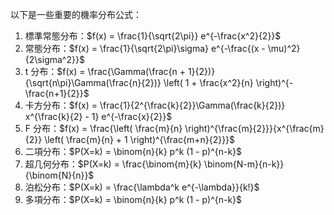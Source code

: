 以下是一些重要的機率分布公式：

1. 標準常態分布：$f(x) = \frac{1}{\sqrt{2\pi}} e^{-\frac{x^2}{2}}$
2. 常態分布：$f(x) = \frac{1}{\sqrt{2\pi}\sigma} e^{-\frac{(x - \mu)^2}{2\sigma^2}}$
3. t 分布：$f(x) = \frac{\Gamma(\frac{n + 1}{2})}{\sqrt{n\pi}\Gamma(\frac{n}{2})} \left( 1 + \frac{x^2}{n} \right)^{-\frac{n+1}{2}}$
4. 卡方分布：$f(x) = \frac{1}{2^{\frac{k}{2}}\Gamma(\frac{k}{2})} x^{\frac{k}{2} - 1} e^{-\frac{x}{2}}$
5. F 分布：$f(x) = \frac{\left( \frac{m}{n} \right)^{\frac{m}{2}}}{x^{\frac{m}{2}} \left( \frac{m}{n} + 1 \right)^{\frac{m+n}{2}}}$
6. 二項分布：$P(X=k) = \binom{n}{k} p^k (1 - p)^{n-k}$
7. 超几何分布：$P(X=k) = \frac{\binom{m}{k} \binom{N-m}{n-k}}{\binom{N}{n}}$
8. 泊松分布：$P(X=k) = \frac{\lambda^k e^{-\lambda}}{k!}$
9. 多項分布：$P(X=k) = \binom{n}{k} p^k (1 - p)^{n-k}$


